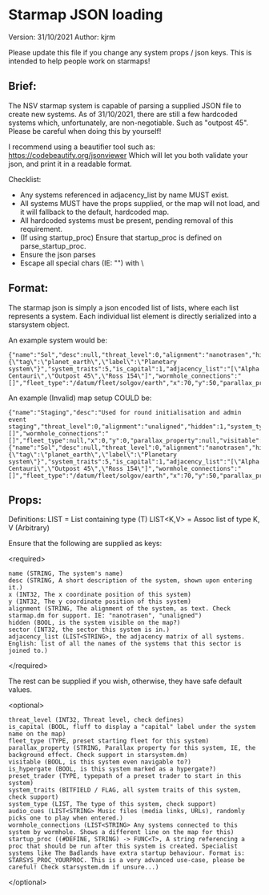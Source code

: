 # Starmap JSON loading
Version: 31/10/2021
Author: kjrm

Please update this file if you change any system props / json keys. This is intended to help people work on starmaps!

## Brief:

The NSV starmap system is capable of parsing a supplied JSON file to create new systems.
As of 31/10/2021, there are still a few hardcoded systems which, unfortunately, are non-negotiable. Such as "outpost 45". Please be careful when doing this by yourself!

I recommend using a beautifier tool such as:
https://codebeautify.org/jsonviewer
Which will let you both validate your json, and print it in a readable format.

Checklist:

- Any systems referenced in adjacency_list by name MUST exist.
- All systems MUST have the <required> props supplied, or the map will not load, and it will fallback to the default, hardcoded map.
- All hardcoded systems must be present, pending removal of this requirement.
- (If using startup_proc) Ensure that startup_proc is defined on parse_startup_proc.
- Ensure the json parses
- Escape all special chars (IE: "") with \

## Format:

The starmap json is simply a json encoded list of lists, where each list represents a system.
Each individual list element is directly serialized into a starsystem object.

An example system would be:

```
{"name":"Sol","desc":null,"threat_level":0,"alignment":"nanotrasen","hidden":0,"system_type":"{\"tag\":\"planet_earth\",\"label\":\"Planetary system\"}","system_traits":5,"is_capital":1,"adjacency_list":"[\"Alpha Centauri\",\"Outpost 45\",\"Ross 154\"]","wormhole_connections":"[]","fleet_type":"/datum/fleet/solgov/earth","x":70,"y":50,"parallax_property":null,"visitable":0,"sector":1,"is_hypergate":0,"preset_trader":null,"audio_cues":"null"}
```

An example (Invalid) map setup COULD be:

```
{"name":"Staging","desc":"Used for round initialisation and admin event staging","threat_level":0,"alignment":"unaligned","hidden":1,"system_type":"null","system_traits":7,"is_capital":0,"adjacency_list":"[]","wormhole_connections":"[]","fleet_type":null,"x":0,"y":0,"parallax_property":null,"visitable":0,"sector":1,"is_hypergate":0,"preset_trader":null,"audio_cues":"null"},{"name":"Sol","desc":null,"threat_level":0,"alignment":"nanotrasen","hidden":0,"system_type":"{\"tag\":\"planet_earth\",\"label\":\"Planetary system\"}","system_traits":5,"is_capital":1,"adjacency_list":"[\"Alpha Centauri\",\"Outpost 45\",\"Ross 154\"]","wormhole_connections":"[]","fleet_type":"/datum/fleet/solgov/earth","x":70,"y":50,"parallax_property":null,"visitable":0,"sector":1,"is_hypergate":0,"preset_trader":null,"audio_cues":"null"}
```

## Props:

Definitions:
	LIST<T> = List containing type (T)
	LIST<K,V> = Assoc list of type K, V (Arbitrary)

Ensure that the following are supplied as keys:

\<required>

	name (STRING, The system's name)
	desc (STRING, A short description of the system, shown upon entering it.)
	x (INT32, The x coordinate position of this system)
	y (INT32, The y coordinate position of this system)
	alignment (STRING, The alignment of the system, as text. Check starmap.dm for support. IE: "nanotrasen", "unaligned")
	hidden (BOOL, is the system visible on the map?)
	sector (INT32, the sector this system is in.)
	adjacency_list (LIST<STRING>, the adjacency matrix of all systems. English: list of all the names of the systems that this sector is joined to.)

\</required>

The rest can be supplied if you wish, otherwise, they have safe default values.

\<optional>

	threat_level (INT32, Threat level, check defines)
	is_capital (BOOL, fluff to display a "capital" label under the system name on the map)
	fleet_type (TYPE, preset starting fleet for this system)
	parallax_property (STRING, Parallax property for this system, IE, the background effect. Check support in starsystem.dm)
	visitable (BOOL, is this system even navigable to?)
	is_hypergate (BOOL, is this system marked as a hypergate?)
	preset_trader (TYPE, typepath of a preset trader to start in this system)
	system_traits (BITFIELD / FLAG, all system traits of this system, check support)
	system_type (LIST, The type of this system, check support)
	audio_cues (LIST<STRING> Music files (media links, URLs), randomly picks one to play when entered.)
	wormhole_connections (LIST<STRING> Any systems connected to this system by wormhole. Shows a different line on the map for this)
	startup_proc ((#DEFINE, STRING) -> FUNC<T>, A string referencing a proc that should be run after this system is created. Specialist systems like The Badlands have extra startup behaviour. Format is: STARSYS_PROC_YOURPROC. This is a very advanced use-case, please be careful! Check starsystem.dm if unsure...)

\</optional>
